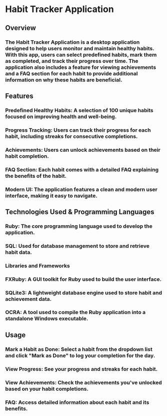 # Habit Tracker Application
## Overview
### The Habit Tracker Application is a desktop application designed to help users monitor and maintain healthy habits. With this app, users can select predefined habits, mark them as completed, and track their progress over time. The application also includes a feature for viewing achievements and a FAQ section for each habit to provide additional information on why these habits are beneficial.

## Features
### Predefined Healthy Habits: A selection of 100 unique habits focused on improving health and well-being.
### Progress Tracking: Users can track their progress for each habit, including streaks for consecutive completions.
### Achievements: Users can unlock achievements based on their habit completion.
### FAQ Section: Each habit comes with a detailed FAQ explaining the benefits of the habit.
### Modern UI: The application features a clean and modern user interface, making it easy to navigate.

## Technologies Used & Programming Languages
### Ruby: The core programming language used to develop the application.
### SQL: Used for database management to store and retrieve habit data.
### Libraries and Frameworks
### FXRuby: A GUI toolkit for Ruby used to build the user interface.
### SQLite3: A lightweight database engine used to store habit and achievement data.
### OCRA: A tool used to compile the Ruby application into a standalone Windows executable.

## Usage
### Mark a Habit as Done: Select a habit from the dropdown list and click "Mark as Done" to log your completion for the day.
### View Progress: See your progress and streaks for each habit.
### View Achievements: Check the achievements you've unlocked based on your habit completions.
### FAQ: Access detailed information about each habit and its benefits.

